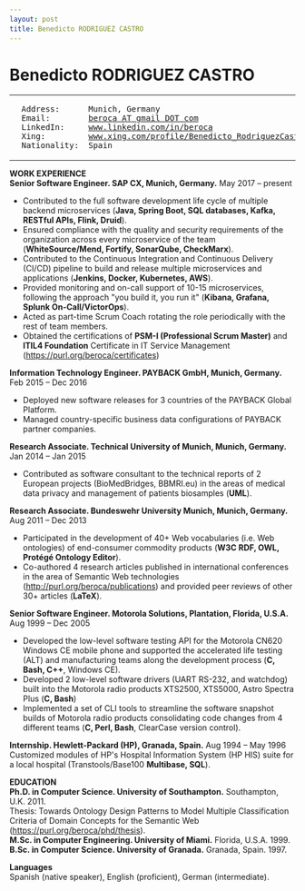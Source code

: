 ```yaml
---
layout: post
title: Benedicto RODRIGUEZ CASTRO
---
```

# Benedicto RODRIGUEZ CASTRO
<table>
  <tbody>
    <tr>
      <td><img src="../image/about-629x709.png" width="120"></td>
      <td><pre style="font-family: 'Ubuntu Mono', 'Roboto Mono', 'Menlo', 'Monaco', 'Lucida Console', monospace;">
Address:      Munich, Germany
Email:        <a href="mailto:beroca@gmail.com">beroca AT gmail DOT com</a>
LinkedIn:     <a href="https://www.linkedin.com/in/beroca" target="_blank" rel="noopener noreferrer">www.linkedin.com/in/beroca</a>
Xing:         <a href="https://www.xing.com/profile/Benedicto_RodriguezCastro" target="_blank" rel="noopener noreferrer">www.xing.com/profile/Benedicto_RodriguezCastro</a>
Nationality:  Spain</pre>
      </td>
    </tr>
  </tbody>
</table>

**WORK EXPERIENCE**\
**Senior Software Engineer. SAP CX, Munich, Germany.** May 2017 – present
* Contributed to the full software development life cycle of multiple backend microservices (**Java, Spring Boot, SQL databases, Kafka, RESTful APIs, Flink, Druid**).
* Ensured compliance with the quality and security requirements of the organization across every microservice of the team (**WhiteSource/Mend, Fortify, SonarQube, CheckMarx**).
* Contributed to the Continuous Integration and Continuous Delivery (CI/CD) pipeline to build and release multiple microservices and applications (**Jenkins, Docker, Kubernetes, AWS**).
* Provided monitoring and on-call support of 10-15 microservices, following the approach "you build it, you run it" (**Kibana, Grafana, Splunk On-Call/VictorOps**).
* Acted as part-time Scrum Coach rotating the role periodically with the rest of team members.
* Obtained the certifications of **PSM-I (Professional Scrum Master)** and **ITIL4 Foundation** Certificate in IT Service Management (https://purl.org/beroca/certificates)


**Information Technology Engineer. PAYBACK GmbH, Munich, Germany.** Feb 2015 – Dec 2016
* Deployed new software releases for 3 countries of the PAYBACK Global Platform.
* Managed country-specific business data configurations of PAYBACK partner companies.


**Research Associate. Technical University of Munich, Munich, Germany.** Jan 2014 – Jan 2015
* Contributed as software consultant to the technical reports of 2 European projects (BioMedBridges, BBMRI.eu) in the areas of medical data privacy and management of patients biosamples (**UML**).


**Research Associate. Bundeswehr University Munich, Munich, Germany.** Aug 2011 – Dec 2013
* Participated in the development of 40+ Web vocabularies (i.e. Web ontologies) of end-consumer commodity products (**W3C RDF, OWL, Protégé Ontology Editor**).
* Co-authored 4 research articles published in international conferences in the area of Semantic Web technologies (http://purl.org/beroca/publications) and provided peer reviews of other 30+ articles (**LaTeX**).


**Senior Software Engineer. Motorola Solutions, Plantation, Florida, U.S.A.** Aug 1999 – Dec 2005
* Developed the low-level software testing API for the Motorola CN620 Windows CE mobile phone and supported the accelerated life testing (ALT) and manufacturing teams along the development process (**C, Bash, C++**, Windows CE).
* Developed 2 low-level software drivers (UART RS-232, and watchdog) built into the Motorola radio products XTS2500, XTS5000, Astro Spectra Plus (**C, Bash**)
* Implemented a set of CLI tools to streamline the software snapshot builds of Motorola radio products consolidating code changes from 4 different teams (**C, Perl, Bash**, ClearCase version control).


**Internship. Hewlett-Packard (HP), Granada, Spain.** Aug 1994 – May 1996\
Customized modules of HP's Hospital Information System (HP HIS) suite for a local hospital (Transtools/Base100 **Multibase, SQL**).


**EDUCATION**  
**Ph.D. in Computer Science. University of Southampton.** Southampton, U.K. 2011.\
Thesis: Towards Ontology Design Patterns to Model Multiple Classification Criteria of Domain Concepts for the Semantic Web (https://purl.org/beroca/phd/thesis). \
**M.Sc. in Computer Engineering. University of Miami.** Florida, U.S.A. 1999.\
**B.Sc. in Computer Science. University of Granada.** Granada, Spain. 1997.

**Languages**\
Spanish (native speaker), English (proficient), German (intermediate).
